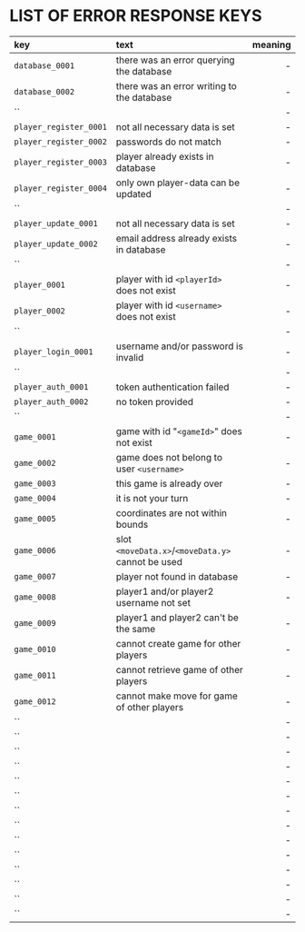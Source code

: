 # LIST OF ERROR RESPONSE KEYS

| key                   | text               | meaning                   |
| :-------------------- |:-------------------| -------------------------:|
| `database_0001`       | there was an error querying the database     | - |
| `database_0002`       | there was an error writing to the database   | - |
| ``      |  | - |
| `player_register_0001`      | not all necessary data is set          | - |
| `player_register_0002`      | passwords do not match                 | - |
| `player_register_0003`      | player already exists in database      | - |
| `player_register_0004`      | only own player-data can be updated    | - |
| ``      |  | - |
| `player_update_0001`      | not all necessary data is set            | - |
| `player_update_0002`      | email address already exists in database | - |
| ``      |  | - |
| `player_0001`        | player with id `<playerId>` does not exist    | - |
| `player_0002`        | player with id `<username>` does not exist    | - |
| ``      |  | - |
| `player_login_0001`  | username and/or password is invalid           | - |
| ``      |  | - |
| `player_auth_0001`  | token authentication failed                    | - |
| `player_auth_0002`  | no token provided                              | - |
| ``      |  | - |
| `game_0001`      | game with id "`<gameId>`" does not exist          | - |
| `game_0002`      | game does not belong to user `<username>`         | - |
| `game_0003`      | this game is already over                         | - |
| `game_0004`      | it is not your turn                               | - |
| `game_0005`      | coordinates are not within bounds                 | - |
| `game_0006`      | slot `<moveData.x>`/`<moveData.y>` cannot be used | - |
| `game_0007`      | player not found in database                      | - |
| `game_0008`      | player1 and/or player2 username not set           | - |
| `game_0009`      | player1 and player2 can't be the same             | - |
| `game_0010`      | cannot create game for other players              | - |
| `game_0011`      | cannot retrieve game of other players             | - |
| `game_0012`      | cannot make move for game of other players        | - |
| ``      |  | - |
| ``      |  | - |
| ``      |  | - |
| ``      |  | - |
| ``      |  | - |
| ``      |  | - |
| ``      |  | - |
| ``      |  | - |
| ``      |  | - |
| ``      |  | - |
| ``      |  | - |
| ``      |  | - |
| ``      |  | - |
| ``      |  | - |